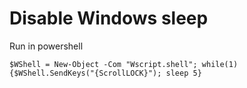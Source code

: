 # Disable Windows sleep

Run in powershell
```
$WShell = New-Object -Com "Wscript.shell"; while(1) {$WShell.SendKeys("{ScrollLOCK}"); sleep 5}
```
